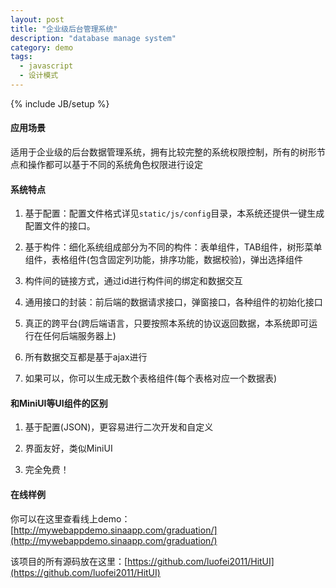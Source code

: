 ```yaml
---
layout: post
title: "企业级后台管理系统"
description: "database manage system"
category: demo
tags: 
  - javascript
  - 设计模式
---
```


{% include JB/setup %}

#### 应用场景

适用于企业级的后台数据管理系统，拥有比较完整的系统权限控制，所有的树形节点和操作都可以基于不同的系统角色权限进行设定

#### 系统特点

1. 基于配置：配置文件格式详见`static/js/config`目录，本系统还提供一键生成配置文件的接口。

2. 基于构件：细化系统组成部分为不同的构件：表单组件，TAB组件，树形菜单组件，表格组件(包含固定列功能，排序功能，数据校验)，弹出选择组件

3. 构件间的链接方式，通过id进行构件间的绑定和数据交互

4. 通用接口的封装：前后端的数据请求接口，弹窗接口，各种组件的初始化接口

5. 真正的跨平台(跨后端语言，只要按照本系统的协议返回数据，本系统即可运行在任何后端服务器上)

6. 所有数据交互都是基于ajax进行

7. 如果可以，你可以生成无数个表格组件(每个表格对应一个数据表)

#### 和MiniUI等UI组件的区别

1. 基于配置(JSON)，更容易进行二次开发和自定义

2. 界面友好，类似MiniUI

3. 完全免费！

#### 在线样例

你可以在这里查看线上demo：[http://mywebappdemo.sinaapp.com/graduation/](http://mywebappdemo.sinaapp.com/graduation/)

该项目的所有源码放在这里：[https://github.com/luofei2011/HitUI](https://github.com/luofei2011/HitUI)
